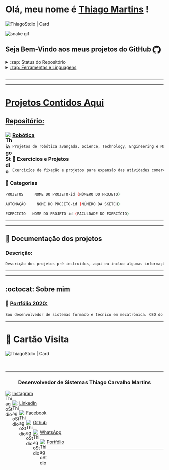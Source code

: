 # Olá, meu nome é [Thiago Martins](https://wa.link/k2qiqs) !

<div>
    <img align="center" alt="ThiagoStdio | Card" width="200px" src="https://www.alura.com.br/artigos/assets/como-criar-um-readme-para-seu-perfil-github/imagem14.gif" />
</div>


![snake gif](https://github.com/ThiagoSEO/ThiagoSEO/blob/output/github-user-contribution.svg)


## Seja Bem-Vindo aos meus projetos do GitHub <img align="center" alt="GitHub" width="26px" src="https://raw.githubusercontent.com/github/explore/78df643247d429f6cc873026c0622819ad797942/topics/github/github.png" />

<details>
  
  <summary>:zap: Status do Repositório</summary>

<div>
<a href="https://github.com/seu-usuário-aqui">
<img loading="lazy" height="180em" src="https://github-readme-stats.vercel.app/api?username=ThiagoSEO&show_icons=true&theme=dracula&include_all_commits=true&count_private=true"/>
</div>
  
</details>

<details>
  
  <summary>:zap: Ferramentas e Linguagens </summary>

<img align="left" alt="GitHub" width="26px" src="https://raw.githubusercontent.com/github/explore/78df643247d429f6cc873026c0622819ad797942/topics/github/github.png" />
<img align="left" alt="Terminal" width="26px" src="https://raw.githubusercontent.com/github/explore/80688e429a7d4ef2fca1e82350fe8e3517d3494d/topics/terminal/terminal.png" />
<img align="left" alt="CPP" width="26px" src="https://raw.githubusercontent.com/github/explore/80688e429a7d4ef2fca1e82350fe8e3517d3494d/topics/cpp/cpp.png" />
<img align="left" alt="HTML" width="26px" src="https://raw.githubusercontent.com/github/explore/80688e429a7d4ef2fca1e82350fe8e3517d3494d/topics/html/html.png" />
<img align="left" alt="PHP" width="26px" src="https://raw.githubusercontent.com/github/explore/ccc16358ac4530c6a69b1b80c7223cd2744dea83/topics/php/php.png" />
<img align="left" alt="CSS" width="26px" src="https://raw.githubusercontent.com/github/explore/80688e429a7d4ef2fca1e82350fe8e3517d3494d/topics/css/css.png" />
<img align="left" alt="GIT" width="26px" src="https://raw.githubusercontent.com/github/explore/80688e429a7d4ef2fca1e82350fe8e3517d3494d/topics/git/git.png" />
<img align="left" alt="Visual Studio Code" width="26px" src="https://raw.githubusercontent.com/github/explore/80688e429a7d4ef2fca1e82350fe8e3517d3494d/topics/visual-studio-code/visual-studio-code.png" />
<img align="left" alt="MySQL" width="26px" src="https://raw.githubusercontent.com/github/explore/80688e429a7d4ef2fca1e82350fe8e3517d3494d/topics/mysql/mysql.png" />
<img align="left" alt="ARDUINO" width="26px" src="https://raw.githubusercontent.com/github/explore/80688e429a7d4ef2fca1e82350fe8e3517d3494d/topics/arduino/arduino.png" />
<img align="left" alt="JS" width="26px" src="https://raw.githubusercontent.com/github/explore/80688e429a7d4ef2fca1e82350fe8e3517d3494d/topics/javascript/javascript.png" />
<img align="left" alt="LARAVEL" width="26px" src="https://raw.githubusercontent.com/github/explore/56a826d05cf762b2b50ecbe7d492a839b04f3fbf/topics/laravel/laravel.png" />
<img align="left" alt="Node.js" width="26px" src="https://raw.githubusercontent.com/github/explore/80688e429a7d4ef2fca1e82350fe8e3517d3494d/topics/nodejs/nodejs.png" />
<img align="left" alt="XAMARIN" width="26px" src="https://raw.githubusercontent.com/github/explore/80688e429a7d4ef2fca1e82350fe8e3517d3494d/topics/xamarin/xamarin.png" />
<img align="left" alt="SQL" width="26px" src="https://raw.githubusercontent.com/github/explore/80688e429a7d4ef2fca1e82350fe8e3517d3494d/topics/sql/sql.png" />
<img align="left" alt="CSHARP" width="26px" src="https://raw.githubusercontent.com/github/explore/80688e429a7d4ef2fca1e82350fe8e3517d3494d/topics/csharp/csharp.png" />
<img align="left" alt="RASPBERY" width="26px" src="https://raw.githubusercontent.com/github/explore/80688e429a7d4ef2fca1e82350fe8e3517d3494d/topics/raspberry-pi/raspberry-pi.png" />
<img align="left" alt="BOOTSTRAP" width="26px" src="https://raw.githubusercontent.com/github/explore/80688e429a7d4ef2fca1e82350fe8e3517d3494d/topics/bootstrap/bootstrap.png" />
<img align="left" alt="PYTON" width="26px" src="https://raw.githubusercontent.com/github/explore/80688e429a7d4ef2fca1e82350fe8e3517d3494d/topics/python/python.png" />
</details>

<br/>

---
---

# Projetos Contidos Aqui

## Repositório:

### <img align="left" alt="ThiagoStdio" width="22px" src="https://cdn.jsdelivr.net/npm/simple-icons@3.7.0/icons/arduino.svg" /> Robótica


```sh
Projetos de robótica avançada, Science, Technology, Engineering e Mathematics (STEM).
```

### :ocean: Exercícios e Projetos

```sh
Exercicíos de fixação e projetos para expansão das atividades comerciais.
```

### :raising_hand: Categorias

```sh
PROJETOS     NOME DO PROJETO-id (NÚMERO DO PROJETO)
```
```sh
AUTOMAÇÃO     NOME DO PROJETO-id (NÚMERO DA SKETCH)
```
```sh
EXERCICIO   NOME DO PROJETO-id (FACULDADE DO EXERCÍCIO)
```

---
---

## :page_facing_up: Documentação dos projetos

### Descrição:

```sh
Descrição dos projetos pré instruidos, aqui eu incluo algumas informações para descrever o projeto.
```
---
---

## :octocat: Sobre mim

### :school_satchel: [Portfólio 2020:](http://stdio.online/portfolio.html)

```sh
Sou desenvolvedor de sistemas formado e técnico em mecatrônica. CEO do departamento de SEO e Marketing Stdio Comunicação.
```
---

# :ghost: Cartão Visita

<div>
    <img align="center" alt="ThiagoStdio | Card" width="700px" src="https://raw.githubusercontent.com/ThiagoSEO/ThiagoSEO/main/assets.png" />
</div>


<br/>
<br/>

---

### <div align="center">Desenvolvedor de Sistemas Thiago Carvalho Martins</div>


[Instagram](https://www.instagram.com/stdio.comunicacao/)[<img align="left" alt="ThiagoStdio" width="22px" src="https://cdn.jsdelivr.net/npm/simple-icons@v3/icons/instagram.svg" />](https://www.instagram.com/stdio.comunicacao/)

[LinkedIn](https://www.linkedin.com/in/thiago-c-621365175/)[<img align="left" alt="ThiagoStdio" width="22px" src="https://cdn.jsdelivr.net/npm/simple-icons@v3/icons/linkedin.svg" />](https://www.linkedin.com/in/thiago-c-621365175/)

[Facebook](https://www.facebook.com/Stdio.comunicacao/) [<img align="left" alt="ThiagoStdio" width="22px" src="https://cdn.jsdelivr.net/npm/simple-icons@v3/icons/facebook.svg" />](https://www.facebook.com/Stdio.comunicacao/)

[Github](https://github.com/ThiagoStdio)[<img align="left" alt="ThiagoStdio" width="22px" src="https://cdn.jsdelivr.net/npm/simple-icons@v3/icons/github.svg" />](https://github.com/ThiagoStdio)

[WhatsApp](https://wa.me/message/WX34SEEN4FHPP1)[<img align="left" alt="ThiagoStdio" width="22px" src="https://cdn.jsdelivr.net/npm/simple-icons@v3/icons/whatsapp.svg" />](https://wa.me/message/WX34SEEN4FHPP1)

[Portfólio](http://stdio.online/portfolio.html)[<img align="left" alt="ThiagoStdio" width="22px" src="https://cdn.jsdelivr.net/npm/simple-icons@v3/icons/react.svg" />](http://stdio.online/portfolio.html)

---





<!-- Markdown link & img dfn's -->
[XAMARIN]: https://img.shields.io/badge/XAMARIN-TRUE-white
[Teste de usabilidade]: https://img.shields.io/badge/TestedeUsabilidade-OK-black
[DOWNLOADS]: https://img.shields.io/badge/Downloads-X-cyan
[JAVA]: https://img.shields.io/badge/JAVA-TRUE-pink
[CSS]: https://img.shields.io/badge/CSS-TRUE-green
[HTML]: https://img.shields.io/badge/HTML-TRUE-blue
[PHP]: https://img.shields.io/badge/PHP-TRUE-red
[FP]: https://img.shields.io/badge/FernandoPrestes-FLAG-yellow
[ARDUINO]: https://img.shields.io/badge/Arduino-UNO-yellowgreen
[CS]: https://img.shields.io/badge/C-Sharp-cyan
[SQL]: https://img.shields.io/badge/SQL-TRUE-red
[JS]: https://img.shields.io/badge/Java-Script-red
[TCC]: https://img.shields.io/badge/TCC-FP-green
[TCCF]: https://img.shields.io/badge/TCC-IFSP-green
[IFSP]: https://img.shields.io/badge/IFSP-Flag-green
[THIAGO]: https://img.shields.io/badge/THIAGO-MARTINS-Flag-green
[CEL]: https://img.shields.io/badge/(15)-981384477-Flag-blue

<!-- :construction:
Emojis [https://gist.github.com/rxaviers/7360908] 
BadgesOnline [https://github.com/Ileriayo/markdown-badges] 
Icones [https://simpleicons.org/] 
Badges [https://shields.io/]
-->
